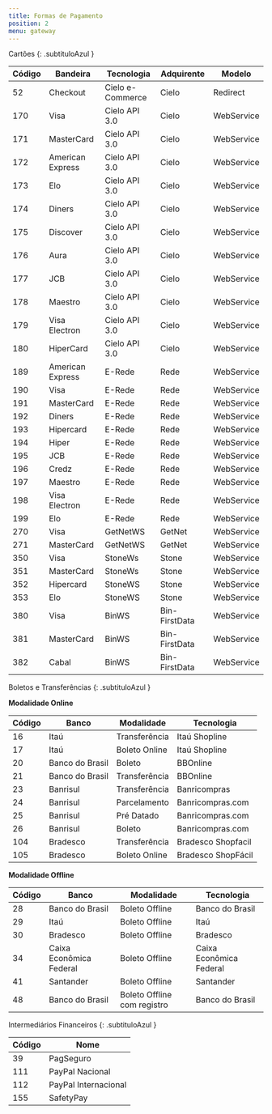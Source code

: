 ```yaml
---
title: Formas de Pagamento
position: 2
menu: gateway
---
```


Cartões
{: .subtituloAzul }


| Código  | Bandeira         | Tecnologia       | Adquirente    | Modelo     |
|---------|------------------|------------------|---------------|------------|
| 52      | Checkout         | Cielo e-Commerce | Cielo         | Redirect   |
| 170     | Visa             | Cielo API 3.0    | Cielo         | WebService |
| 171     | MasterCard       | Cielo API 3.0    | Cielo         | WebService |
| 172     | American Express | Cielo API 3.0    | Cielo         | WebService |
| 173     | Elo              | Cielo API 3.0    | Cielo         | WebService |
| 174     | Diners           | Cielo API 3.0    | Cielo         | WebService |
| 175     | Discover         | Cielo API 3.0    | Cielo         | WebService |
| 176     | Aura             | Cielo API 3.0    | Cielo         | WebService |
| 177     | JCB              | Cielo API 3.0    | Cielo         | WebService |
| 178     | Maestro          | Cielo API 3.0    | Cielo         | WebService |
| 179     | Visa Electron    | Cielo API 3.0    | Cielo         | WebService |
| 180     | HiperCard        | Cielo API 3.0    | Cielo         | WebService |
| 189     | American Express | E-Rede           | Rede          | WebService |
| 190     | Visa             | E-Rede           | Rede          | WebService |
| 191     | MasterCard       | E-Rede           | Rede          | WebService |
| 192     | Diners           | E-Rede           | Rede          | WebService |
| 193     | Hipercard        | E-Rede           | Rede          | WebService |
| 194     | Hiper            | E-Rede           | Rede          | WebService |
| 195     | JCB              | E-Rede           | Rede          | WebService |
| 196     | Credz            | E-Rede           | Rede          | WebService |
| 197     | Maestro          | E-Rede           | Rede          | WebService |
| 198     | Visa Electron    | E-Rede           | Rede          | WebService |
| 199     | Elo              | E-Rede           | Rede          | WebService |
| 270     | Visa             | GetNetWS         | GetNet        | WebService |
| 271     | MasterCard       | GetNetWS         | GetNet        | WebService |
| 350     | Visa             | StoneWs          | Stone         | WebService |
| 351     | MasterCard       | StoneWs          | Stone         | WebService |
| 352     | Hipercard        | StoneWS          | Stone         | WebService |
| 353     | Elo              | StoneWS          | Stone         | WebService |
| 380     | Visa             | BinWS            | Bin-FirstData | WebService |
| 381     | MasterCard       | BinWS            | Bin-FirstData | WebService |
| 382     | Cabal            | BinWS            | Bin-FirstData | WebService |


Boletos e Transferências
{: .subtituloAzul }

**Modalidade Online**

| Código  | Banco            | Modalidade      | Tecnologia
|---------|------------------|-----------------|--------------------|
| 16      | Itaú             | Transferência   | Itaú Shopline      | 
| 17      | Itaú             | Boleto Online   | Itaú Shopline      | 
| 20      | Banco do Brasil  | Boleto          | BBOnline           |
| 21      | Banco do Brasil  | Transferência   | BBOnline           |
| 23      | Banrisul         | Transferência   | Banricompras       |
| 24      | Banrisul         | Parcelamento    | Banricompras.com   |
| 25      | Banrisul         | Pré Datado      | Banricompras.com   |
| 26      | Banrisul         | Boleto          | Banricompras.com   |
| 104     | Bradesco         | Transferência   | Bradesco Shopfacil |
| 105     | Bradesco         | Boleto Online   | Bradesco ShopFácil |


**Modalidade Offline**

| Código | Banco                   | Modalidade                   | Tecnologia              |
|--------|-------------------------|------------------------------|-------------------------|
| 28     | Banco do Brasil         | Boleto Offline               | Banco do Brasil         |
| 29     | Itaú                    | Boleto Offline               | Itaú                    |
| 30     | Bradesco                | Boleto Offline               | Bradesco                |
| 34     | Caixa Econômica Federal | Boleto Offline               | Caixa Econômica Federal |
| 41     | Santander               | Boleto Offline               | Santander               |
| 48     | Banco do Brasil         | Boleto Offline com registro  | Banco do Brasil         |


Intermediários Financeiros
{: .subtituloAzul }

| Código  | Nome                  |
|---------|-----------------------|
| 39      | PagSeguro             |
| 111     | PayPal Nacional       |
| 112     | PayPal Internacional  |
| 155     | SafetyPay             |